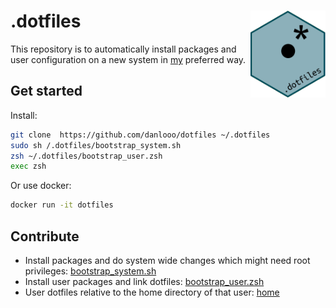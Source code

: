 # .dotfiles <img src='.logo.png' align="right" height="138.5" />

This repository  is to automatically install  packages and user configuration on a new system  in [my](https://github.com/danlooo) preferred way.

## Get started

Install:

```sh
git clone  https://github.com/danlooo/dotfiles ~/.dotfiles
sudo sh /.dotfiles/bootstrap_system.sh 
zsh ~/.dotfiles/bootstrap_user.zsh 
exec zsh
```

Or use docker:
```sh
docker run -it dotfiles
```

## Contribute

-  Install packages and do system wide changes which  might  need root privileges: [bootstrap_system.sh](bootstrap_system.sh)
-  Install user packages and link  dotfiles:  [bootstrap_user.zsh](bootstrap_user.zsh)
-  User  dotfiles relative to the home directory of that user: [home](home)